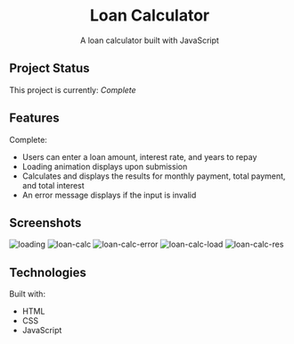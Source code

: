 <h1 align="center">Loan Calculator</h1>
<p align="center">A loan calculator built with JavaScript</p>

## Project Status
This project is currently: _Complete_

## Features
Complete:
* Users can enter a loan amount, interest rate, and years to repay
* Loading animation displays upon submission
* Calculates and displays the results for monthly payment, total payment, and total interest
* An error message displays if the input is invalid

## Screenshots
![loading](https://github.com/Abdul-Rahman-9040/loan-calculator/assets/116431477/33cd53b3-15d6-4d89-9847-c6d8cd6144d9)
![loan-calc](https://github.com/Abdul-Rahman-9040/loan-calculator/assets/116431477/895b6434-b260-4531-b79f-0854d0d8665a)
![loan-calc-error](https://github.com/Abdul-Rahman-9040/loan-calculator/assets/116431477/471f8983-c10e-4a2b-9093-a9bc93ea8a19)
![loan-calc-load](https://github.com/Abdul-Rahman-9040/loan-calculator/assets/116431477/018c931e-55ef-4002-b662-f898abc5df2c)
![loan-calc-res](https://github.com/Abdul-Rahman-9040/loan-calculator/assets/116431477/665a951d-4a3a-4ee3-bbbf-d1620f3b70a8)

## Technologies
Built with:
* HTML
* CSS
* JavaScript
